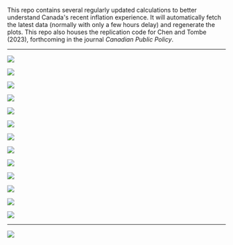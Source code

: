 This repo contains several regularly updated calculations to better understand Canada's recent inflation experience. It will automatically fetch the latest data (normally with only a few hours delay) and regenerate the plots. This repo also houses the replication code for Chen and Tombe (2023), forthcoming in the journal *Canadian Public Policy*.

---

![](Plots/CoreInflation.png)

![](Plots/TreeMap_3moMA.png)

![](Plots/MedianTrim.png)

![](Plots/MedianTrim_3mo.png)

![](Plots/EnergyShelterEffect.png)

![](Plots/MainDecomposition.png)

![](Plots/ByProduct.png)

![](Plots/ChangePriorMonth.png)

![](Plots/ChangeFeb2020.png)

![](Plots/ProductShare3Plus.png)

![](Plots/ServicesExShelter.png)

![](Plots/BoCPath.png)

![](Plots/Expectations.png)

---

![](Plots/gas_tax_ab.png)
